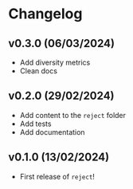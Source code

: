 # Changelog

## v0.3.0 (06/03/2024)

- Add diversity metrics
- Clean docs

## v0.2.0 (29/02/2024)

- Add content to the `reject` folder
- Add tests
- Add documentation

## v0.1.0 (13/02/2024)

- First release of `reject`!
